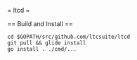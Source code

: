 = ltcd =

== Build and Install ==

```
cd $GOPATH/src/github.com/ltcsuite/ltcd
git pull && glide install
go install . ./cmd/...
```
